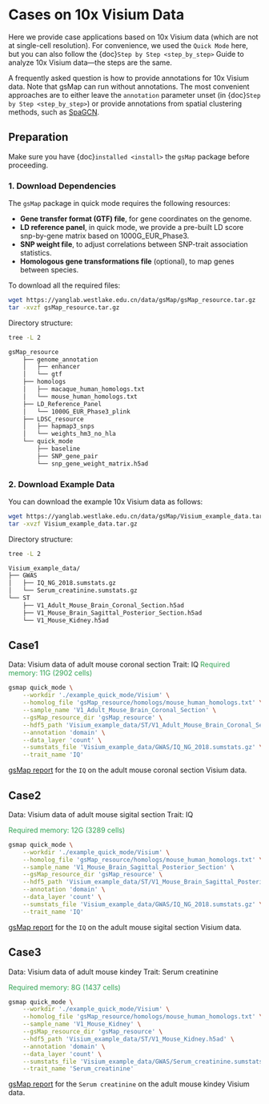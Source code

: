 # Cases on 10x Visium Data

Here we provide case applications based on 10x Visium data (which are not at single-cell resolution). For convenience, we used the `Quick Mode` here, but you can also follow the {doc}`Step by Step <step_by_step>` Guide to analyze 10x Visium data—the steps are the same.

A frequently asked question is how to provide annotations for 10x Visium data. Note that gsMap can run without annotations. The most convenient approaches are to either leave the `annotation` parameter unset (in {doc}`Step by Step <step_by_step>`) or provide annotations from spatial clustering methods, such as [SpaGCN](https://github.com/jianhuupenn/SpaGCN).

## Preparation

Make sure you have {doc}`installed <install>` the `gsMap` package before proceeding.

### 1. Download Dependencies

The `gsMap` package in quick mode requires the following resources:

- **Gene transfer format (GTF) file**, for gene coordinates on the genome.
- **LD reference panel**, in quick mode, we provide a pre-built LD score snp-by-gene matrix based on 1000G_EUR_Phase3.
- **SNP weight file**, to adjust correlations between SNP-trait association statistics.
- **Homologous gene transformations file** (optional), to map genes between species.

To download all the required files:

```bash
wget https://yanglab.westlake.edu.cn/data/gsMap/gsMap_resource.tar.gz
tar -xvzf gsMap_resource.tar.gz
```

Directory structure:

```bash
tree -L 2

gsMap_resource
    ├── genome_annotation
    │   ├── enhancer
    │   └── gtf
    ├── homologs
    │   ├── macaque_human_homologs.txt
    │   └── mouse_human_homologs.txt
    ├── LD_Reference_Panel
    │   └── 1000G_EUR_Phase3_plink
    ├── LDSC_resource
    │   ├── hapmap3_snps
    │   └── weights_hm3_no_hla
    └── quick_mode
        ├── baseline
        ├── SNP_gene_pair
        └── snp_gene_weight_matrix.h5ad
```

### 2. Download Example Data

You can download the example 10x Visium data as follows:

```bash
wget https://yanglab.westlake.edu.cn/data/gsMap/Visium_example_data.tar.gz
tar -xvzf Visium_example_data.tar.gz
```

Directory structure:

```bash
tree -L 2

Visium_example_data/
├── GWAS
│   ├── IQ_NG_2018.sumstats.gz
│   └── Serum_creatinine.sumstats.gz
└── ST
    ├── V1_Adult_Mouse_Brain_Coronal_Section.h5ad
    ├── V1_Mouse_Brain_Sagittal_Posterior_Section.h5ad
    └── V1_Mouse_Kidney.h5ad
```

## Case1

Data: Visium data of adult mouse coronal section
Trait: IQ
<span style="color:#31a354"> Required memory: 11G (2902 cells) </span>

```bash
gsmap quick_mode \
    --workdir './example_quick_mode/Visium' \
    --homolog_file 'gsMap_resource/homologs/mouse_human_homologs.txt' \
    --sample_name 'V1_Adult_Mouse_Brain_Coronal_Section' \
    --gsMap_resource_dir 'gsMap_resource' \
    --hdf5_path 'Visium_example_data/ST/V1_Adult_Mouse_Brain_Coronal_Section.h5ad' \
    --annotation 'domain' \
    --data_layer 'count' \
    --sumstats_file 'Visium_example_data/GWAS/IQ_NG_2018.sumstats.gz' \
    --trait_name 'IQ'
```

[gsMap report](https://yanglab.westlake.edu.cn/data/gsMap/Visium_report/coronal/V1_Adult_Mouse_Brain_Coronal_Section_IQ_gsMap_Report.html) for the `IQ` on the adult mouse coronal section Visium data.

## Case2

Data: Visium data of adult mouse sigital section
Trait: IQ

<span style="color:#31a354"> Required memory: 12G (3289 cells) </span>

```bash
gsmap quick_mode \
    --workdir './example_quick_mode/Visium' \
    --homolog_file 'gsMap_resource/homologs/mouse_human_homologs.txt' \
    --sample_name 'V1_Mouse_Brain_Sagittal_Posterior_Section' \
    --gsMap_resource_dir 'gsMap_resource' \
    --hdf5_path 'Visium_example_data/ST/V1_Mouse_Brain_Sagittal_Posterior_Section.h5ad' \
    --annotation 'domain' \
    --data_layer 'count' \
    --sumstats_file 'Visium_example_data/GWAS/IQ_NG_2018.sumstats.gz' \
    --trait_name 'IQ'
```

[gsMap report](https://yanglab.westlake.edu.cn/data/gsMap/Visium_report/saggital/V1_Mouse_Brain_Sagittal_Posterior_Section_IQ_gsMap_Report.html) for the `IQ` on the adult mouse sigital section Visium data.

## Case3

Data: Visium data of adult mouse kindey
Trait: Serum creatinine

<span style="color:#31a354"> Required memory: 8G (1437 cells) </span>

```bash
gsmap quick_mode \
    --workdir './example_quick_mode/Visium' \
    --homolog_file 'gsMap_resource/homologs/mouse_human_homologs.txt' \
    --sample_name 'V1_Mouse_Kidney' \
    --gsMap_resource_dir 'gsMap_resource' \
    --hdf5_path 'Visium_example_data/ST/V1_Mouse_Kidney.h5ad' \
    --annotation 'domain' \
    --data_layer 'count' \
    --sumstats_file 'Visium_example_data/GWAS/Serum_creatinine.sumstats.gz' \
    --trait_name 'Serum_creatinine'
```

[gsMap report](https://yanglab.westlake.edu.cn/data/gsMap/Visium_report/Serum_creatinine/V1_Mouse_Kidney_Serum_creatinine_gsMap_Report.html) for the `Serum creatinine` on the adult mouse kindey Visium data.
